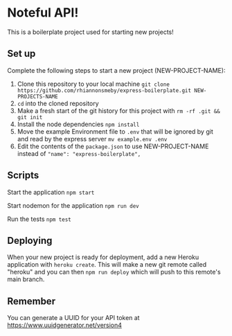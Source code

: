 # Noteful API!

This is a boilerplate project used for starting new projects!

## Set up

Complete the following steps to start a new project (NEW-PROJECT-NAME):

1. Clone this repository to your local machine `git clone https://github.com/rhiannonsmeby/express-boilerplate.git NEW-PROJECTS-NAME`
2. `cd` into the cloned repository
3. Make a fresh start of the git history for this project with `rm -rf .git && git init`
4. Install the node dependencies `npm install`
5. Move the example Environment file to `.env` that will be ignored by git and read by the express server `mv example.env .env`
6. Edit the contents of the `package.json` to use NEW-PROJECT-NAME instead of `"name": "express-boilerplate",`

## Scripts

Start the application `npm start`

Start nodemon for the application `npm run dev`

Run the tests `npm test`

## Deploying

When your new project is ready for deployment, add a new Heroku application with `heroku create`. This will make a new git remote called "heroku" and you can then `npm run deploy` which will push to this remote's main branch.

## Remember

You can generate a UUID for your API token at https://www.uuidgenerator.net/version4